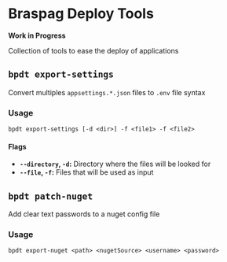 Braspag Deploy Tools
==========================
**Work in Progress**

Collection of tools to ease the deploy of applications


## `bpdt export-settings`
Convert multiples `appsettings.*.json` files to `.env` file syntax

### Usage
```
bpdt export-settings [-d <dir>] -f <file1> -f <file2>
```

#### Flags
- **`--directory`, `-d`:** Directory where the files will be looked for
- **`--file`, `-f`:** Files that will be used as input

## `bpdt patch-nuget`
Add clear text passwords to a nuget config file

### Usage
```
bpdt export-nuget <path> <nugetSource> <username> <password>
```
